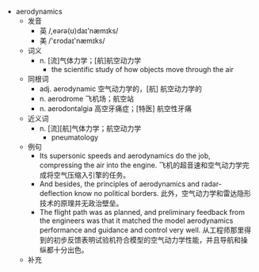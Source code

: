 - aerodynamics
  - 发音
    - 英 /,eərə(ʊ)daɪ'næmɪks/
    - 美 /'ɛrodaɪ'næmɪks/
  - 词义
    - n. [流]气体力学；[航]航空动力学
      - the scientific study of how objects move through the air
  - 同根词
    - adj. aerodynamic 空气动力学的，[航] 航空动力学的
    - n. aerodrome 飞机场；航空站
    - n. aerodontalgia 高空牙痛症；[特医] 航空性牙痛
  - 近义词
    - n. [流][航]气体力学；航空动力学
      - pneumatology
  - 例句
    - Its supersonic speeds and aerodynamics do the job, compressing the air into the engine. 飞机的超音速和空气动力学完成将空气压缩入引擎的任务。
    - And besides, the principles of aerodynamics and radar-deflection know no political borders. 此外，空气动力学和雷达隐形技术的原理并无政治壁垒。
    - The flight path was as planned, and preliminary feedback from the engineers was that it matched the model aerodynamics performance and guidance and control very well. 从工程师那里得到的初步反馈表明试验机符合模型的空气动力学性能，并且导航和操纵都十分出色。
  - 补充